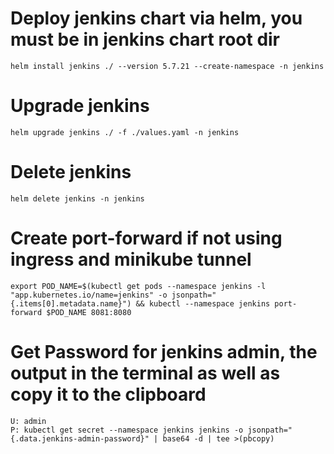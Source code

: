 # Deploy jenkins chart via helm, you must be in jenkins chart root dir
    helm install jenkins ./ --version 5.7.21 --create-namespace -n jenkins

# Upgrade jenkins
    helm upgrade jenkins ./ -f ./values.yaml -n jenkins

# Delete jenkins
    helm delete jenkins -n jenkins

# Create port-forward if not using ingress and minikube tunnel
    export POD_NAME=$(kubectl get pods --namespace jenkins -l "app.kubernetes.io/name=jenkins" -o jsonpath="{.items[0].metadata.name}") && kubectl --namespace jenkins port-forward $POD_NAME 8081:8080

# Get Password for jenkins admin, the output in the terminal as well as copy it to the clipboard
    U: admin
    P: kubectl get secret --namespace jenkins jenkins -o jsonpath="{.data.jenkins-admin-password}" | base64 -d | tee >(pbcopy)